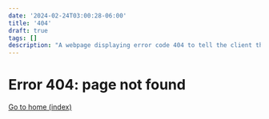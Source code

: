 ```yaml
---
date: '2024-02-24T03:00:28-06:00'
title: '404'
draft: true
tags: []
description: "A webpage displaying error code 404 to tell the client that the requested web page was not found."
---
```


# Error 404: page not found
[Go to home (index)](/)